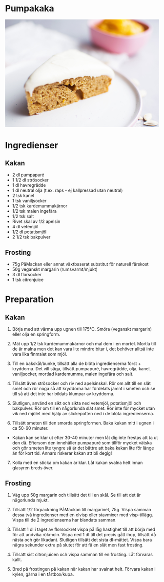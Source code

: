# Pumpakaka

![Pumpakaka](../img/pumpakaka-vegansk.jpeg)


# Ingredienser

## Kakan
- 2 dl pumpapuré
- 1 1/2 dl strösocker
- 1 dl havregrädde
- 1 dl neutral olja (t.ex. raps - ej kallpressad utan neutral)
- 2 tsk kanel
- 1 tsk vaniljsocker
- 1/2 tsk kardemummakärnor
- 1/2 tsk malen ingefära
- 1/2 tsk salt
- Rivet skal av 1/2 apelsin
- 4 dl vetemjöl
- 1/2 dl potatismjöl
- 2 1/2 tsk bakpulver

## Frosting
- 75g PåMackan eller annat växtbaserat substitut för naturell färskost
- 50g veganskt margarin (rumsvarmt/mjukt)
- 3 dl florsocker
- 1 tsk citronjuice


# Preparation

## Kakan
1. Börja med att värma upp ugnen till 175°C. Smöra (veganskt margarin) eller olja en springform.

2. Mät upp 1/2 tsk kardemummakärnor och mal dem i en mortel. Mortla till de är malna men det kan vara lite mindre bitar i, det behöver alltså inte vara lika finmalet som mjöl.

3. Till en bakskål/bunke, tillsätt alla de blöta ingredienserna först + kryddorna. Det vill säga, tillsätt pumpapuré, havregrädde, olja, kanel, vaniljsocker, mortlad kardemumma, malen ingefära och salt.

4. Tillsätt även strösocker och riv ned apelsinskal. Rör om allt till en slät smet och rör noga så att kryddorna har fördelats jämnt i smeten och se till så att det inte har bildats klumpar av kryddorna.

5. Slutligen, använd en sikt och sikta ned vetemjöl, potatismjöl och bakpulver. Rör om till en någorlunda slät smet. Rör inte för mycket utan vik ned mjölet med hjälp av slickepotten ned i de blöta ingredienserna.  

6. Tillsätt smeten till den smorda springformen. Baka kakan mitt i ugnen i ca 50-60 minuter. 

- Kakan kan se klar ut efter 30-40 minuter men låt dig inte frestas att ta ut den då. Eftersom den innehåller pumpapuré som tillför mycket vätska och gör smeten lite tyngre så är det bättre att baka kakan lite för länge än för kort tid. Annars riskerar kakan att bli degig!

7. Kolla med en sticka om kakan är klar. Låt kakan svalna helt innan glasyren breds över.


## Frosting

1. Väg upp 50g margarin och tillsätt det till en skål. Se till att det är någorlunda mjukt.

2.  Tillsätt 1/2 förpackning PåMackan till margarinet, 75g. Vispa samman dessa två ingredienser med en elvisp eller stavmixer med visp-tillägg. Vispa till de 2 ingredienserna har blandats samman.

3. Tillsätt 1 dl i taget av florsockret vispa på låg hastighet till att börja med för att undvika rökmoln. Vispa ned 1 dl till det precis gått ihop, tillsätt då nästa och gör likadant. Slutligen tillsätt det sista dl-måttet. Vispa bara några sekunder extra på slutet för att få en slät men fast frosting.

4. Tillsätt sist citronjuicen och vispa samman till en frosting. Låt förvaras kallt.

5. Bred på frostingen på kakan när kakan har svalnat helt. Förvara kakan i kylen, gärna i en tårtbox/kupa.